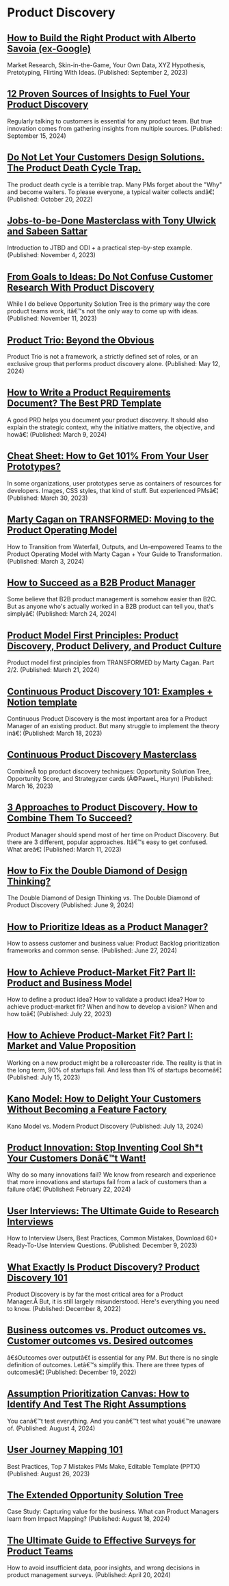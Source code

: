﻿# Product Discovery

## [How to Build the Right Product with Alberto Savoia (ex-Google)](https://productcompass.pm/p/how-to-build-the-right-product-with)
Market Research, Skin-in-the-Game, Your Own Data, XYZ Hypothesis, Pretotyping, Flirting With Ideas. (Published: September 2, 2023)

## [12 Proven Sources of Insights to Fuel Your Product Discovery](https://www.productcompass.pm/p/product-discovery-sources-of-insights)
Regularly talking to customers is essential for any product team. But true innovation comes from gathering insights from multiple sources. (Published: September 15, 2024)

## [Do Not Let Your Customers Design Solutions. The Product Death Cycle Trap.](https://productcompass.pm/p/do-not-let-your-customers-design)
The product death cycle is a terrible trap. Many PMs forget about the &quot;Why&quot; and become waiters. To please everyone, a typical waiter collects andâ€¦ (Published: October 20, 2022)

## [Jobs-to-be-Done Masterclass with Tony Ulwick and Sabeen Sattar](https://www.productcompass.pm/p/jobs-to-be-done-masterclass-with)
Introduction to JTBD and ODI + a practical step-by-step example. (Published: November 4, 2023)

## [From Goals to Ideas: Do Not Confuse Customer Research With Product Discovery](https://www.productcompass.pm/p/from-goals-to-ideas-do-not-let-designers)
While I do believe Opportunity Solution Tree is the primary way the core product teams work, itâ€™s not the only way to come up with ideas. (Published: November 11, 2023)

## [Product Trio: Beyond the Obvious](https://www.productcompass.pm/p/product-trio)
Product Trio is not a framework, a strictly defined set of roles, or an exclusive group that performs product discovery alone. (Published: May 12, 2024)

## [How to Write a Product Requirements Document? The Best PRD Template](https://www.productcompass.pm/p/prd-template)
A good PRD helps you document your product discovery. It should also explain the strategic context, why the initiative matters, the objective, and howâ€¦ (Published: March 9, 2024)

## [Cheat Sheet: How to Get 101% From Your User Prototypes?](https://productcompass.pm/p/cheat-sheet-how-to-get-101-from-your)
In some organizations, user prototypes serve as containers of resources for developers. Images, CSS styles, that kind of stuff. But experienced PMsâ€¦ (Published: March 30, 2023)

## [Marty Cagan on TRANSFORMED: Moving to the Product Operating Model](https://www.productcompass.pm/p/transformed-product-operating-model-marty-cagan)
How to Transition from Waterfall, Outputs, and Un-empowered Teams to the Product Operating Model with Marty Cagan + Your Guide to Transformation. (Published: March 3, 2024)

## [How to Succeed as a B2B Product Manager](https://www.productcompass.pm/p/b2b-product-manager)
Some believe that B2B product management is somehow easier than B2C. But as anyone who&#x27;s actually worked in a B2B product can tell you, that&#x27;s simplyâ€¦ (Published: March 24, 2024)

## [Product Model First Principles: Product Discovery, Product Delivery, and Product Culture](https://www.productcompass.pm/p/product-model-first-principles-discovery-deliver)
Product model first principles from TRANSFORMED by Marty Cagan. Part 2/2. (Published: March 21, 2024)

## [Continuous Product Discovery 101: Examples + Notion template](https://productcompass.pm/p/the-4-steps-of-continuous-product?utm_source=profile&amp;utm_medium=reader2)
Continuous Product Discovery is the most important area for a Product Manager of an existing product. But many struggle to implement the theory inâ€¦ (Published: March 18, 2023)

## [Continuous Product Discovery Masterclass](https://productcompass.pm/p/cpdm)
CombineÂ top product discovery techniques: Opportunity Solution Tree, Opportunity Score, and Strategyzer cards (Â©PaweĹ‚ Huryn) (Published: March 16, 2023)

## [3 Approaches to Product Discovery. How to Combine Them To Succeed?](https://productcompass.pm/p/how-not-to-get-confused-with-3-popular?utm_source=profile&amp;utm_medium=reader2)
Product Manager should spend most of her time on Product Discovery. But there are 3 different, popular approaches. Itâ€™s easy to get confused. What areâ€¦ (Published: March 11, 2023)

## [How to Fix the Double Diamond of Design Thinking?](https://www.productcompass.pm/p/the-double-diamond-of-design-thinking)
The Double Diamond of Design Thinking vs. The Double Diamond of Product Discovery (Published: June 9, 2024)

## [How to Prioritize Ideas as a Product Manager?](https://www.productcompass.pm/p/prioritization-framework-product-backlog)
How to assess customer and business value: Product Backlog prioritization frameworks and common sense. (Published: June 27, 2024)

## [How to Achieve Product-Market Fit? Part II: Product and Business Model](https://productcompass.pm/p/how-to-achieve-product-market-fit)
How to define a product idea? How to validate a product idea? How to achieve product-market fit? When and how to develop a vision? When and how toâ€¦ (Published: July 22, 2023)

## [How to Achieve Product-Market Fit? Part I: Market and Value Proposition](https://productcompass.pm/p/how-to-achieve-the-product-market)
Working on a new product might be a rollercoaster ride. The reality is that in the long term, 90% of startups fail. And less than 1% of startups becomeâ€¦ (Published: July 15, 2023)

## [Kano Model: How to Delight Your Customers Without Becoming a Feature Factory](https://www.productcompass.pm/p/kano-model-how-to-delight-your-customers)
Kano Model vs. Modern Product Discovery (Published: July 13, 2024)

## [Product Innovation: Stop Inventing Cool Sh*t Your Customers Donâ€™t Want!](https://www.productcompass.pm/p/product-innovation-stop-inventing)
Why do so many innovations fail? We know from research and experience that more innovations and startups fail from a lack of customers than a failure ofâ€¦ (Published: February 22, 2024)

## [User Interviews: The Ultimate Guide to Research Interviews](https://www.productcompass.pm/p/interviewing-customers-the-ultimate)
How to Interview Users, Best Practices, Common Mistakes, Download 60+ Ready-To-Use Interview Questions. (Published: December 9, 2023)

## [What Exactly Is Product Discovery? Product Discovery 101](https://productcompass.pm/p/what-exactly-is-product-discovery)
Product Discovery is by far the most critical area for a Product Manager.Â But, it is still largely misunderstood. Here&#x27;s everything you need to know. (Published: December 8, 2022)

## [Business outcomes vs. Product outcomes vs. Customer outcomes vs. Desired outcomes](https://productcompass.pm/p/business-outcomes-vs-product-outcomes)
â€śOutcomes over outputâ€ť is essential for any PM. But there is no single definition of outcomes. Letâ€™s simplify this. There are three types of outcomesâ€¦ (Published: December 19, 2022)

## [Assumption Prioritization Canvas: How to Identify And Test The Right Assumptions](https://www.productcompass.pm/p/assumption-prioritization-canvas)
You canâ€™t test everything. And you canâ€™t test what youâ€™re unaware of. (Published: August 4, 2024)

## [User Journey Mapping 101](https://productcompass.pm/p/user-journey-mapping-101)
Best Practices, Top 7 Mistakes PMs Make, Editable Template (PPTX) (Published: August 26, 2023)

## [The Extended Opportunity Solution Tree](https://www.productcompass.pm/p/the-extended-opportunity-solution-tree)
Case Study: Capturing value for the business. What can Product Managers learn from Impact Mapping? (Published: August 18, 2024)

## [The Ultimate Guide to Effective Surveys for Product Teams](https://www.productcompass.pm/p/the-ultimate-guide-to-effective-surveys)
How to avoid insufficient data, poor insights, and wrong decisions in product management surveys. (Published: April 20, 2024)


